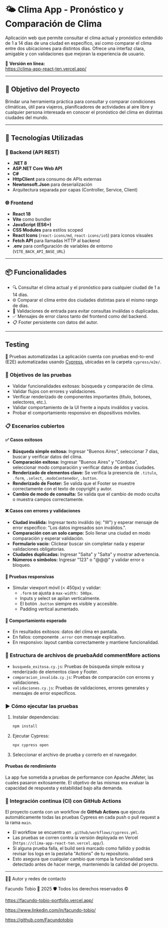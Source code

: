 # 🌤️ Clima App - Pronóstico y Comparación de Clima

Aplicación web que permite consultar el clima actual y pronóstico extendido de 1 a 14 días de una ciudad en específico, así como comparar el clima entre dos ubicaciones para distintos días. Ofrece una interfaz clara, amigable y con validaciones que mejoran la experiencia de usuario.

🔗 **Versión en línea:**  
https://clima-app-react-ten.vercel.app/

---

## 📌 Objetivo del Proyecto

Brindar una herramienta práctica para consultar y comparar condiciones climáticas, útil para viajeros, planificadores de actividades al aire libre y cualquier persona interesada en conocer el pronóstico del clima en distintas ciudades del mundo.

---

## 🚀 Tecnologías Utilizadas

### 🧠 Backend (API REST)
- **.NET 8**
- **ASP.NET Core Web API**
- **C#**
- **HttpClient** para consumo de APIs externas
- **Newtonsoft.Json** para deserialización
- Arquitectura separada por capas (Controller, Service, Client)

### 🌐 Frontend
- **React 18**
- **Vite** como bundler
- **JavaScript (ES6+)**
- **CSS Modules** para estilos scoped
- **React Icons** (`react-icons/md`, `react-icons/io5`) para íconos visuales
- **Fetch API** para llamadas HTTP al backend
- **.env** para configuración de variables de entorno (`VITE_BACK_API_BASE_URL`)

---

## 📦 Funcionalidades

- 🔍 Consultar el clima actual y el pronóstico para cualquier ciudad de 1 a 14 días.
- 🌐 Comparar el clima entre dos ciudades distintas para el mismo rango de días.
- 🚫 Validaciones de entrada para evitar consultas inválidas o duplicadas.
- ✅ Mensajes de error claros tanto del frontend como del backend.
- 📋 Footer persistente con datos del autor.

---

## Testing 

🧪 Pruebas automatizadas
La aplicación cuenta con pruebas end-to-end (E2E) automatizadas usando [Cypress](https://www.cypress.io/), ubicadas en la carpeta `cypress/e2e/`.

### 🎯 Objetivos de las pruebas
- Validar funcionalidades exitosas: búsqueda y comparación de clima.
- Validar flujos con errores y validaciones.
- Verificar renderizado de componentes importantes (título, botones, selectores, etc.).
- Validar comportamiento de la UI frente a inputs inválidos y vacíos.
- Probar el comportamiento responsivo en dispositivos móviles.

### 📋 Escenarios cubiertos

#### ✅ Casos exitosos
- **Búsqueda simple exitosa:** Ingresar "Buenos Aires", seleccionar 7 días, buscar y verificar datos del clima.
- **Comparación exitosa:** Ingresar "Buenos Aires" y "Córdoba", seleccionar modo comparación y verificar datos de ambas ciudades.
- **Renderizado de elementos clave:** Se verifica la presencia de `.titulo`, `.form`, `.select`, `.modoContenedor`, `.button`.
- **Renderizado de Footer:** Se valida que el Footer se muestre correctamente con el texto de copyright y autor.
- **Cambio de modo de consulta:** Se valida que el cambio de modo oculta o muestra campos correctamente.

#### ❌ Casos con errores y validaciones
- **Ciudad inválida:** Ingresar texto inválido (ej: "W") y esperar mensaje de error específico: "Los datos ingresados son inválidos.".
- **Comparación con un solo campo:** Solo llenar una ciudad en modo comparación y esperar validación.
- **Formulario vacío:** Clickear buscar sin completar nada y esperar validaciones obligatorias.
- **Ciudades duplicadas:** Ingresar "Salta" y "Salta" y mostrar advertencia.
- **Números o símbolos:** Ingresar "123" o "@@@" y validar error o bloqueo.

#### 📱 Pruebas responsivas
- Simular viewport móvil (< 450px) y validar:
  - `.form` se ajusta a `max-width: 500px`.
  - Inputs y select se apilan verticalmente.
  - El botón `.button` siempre es visible y accesible.
  - Padding vertical aumentado.

#### 🧪 Comportamiento esperado
- En resultados exitosos: datos del clima en pantalla.
- En fallos: componente `.error` con mensaje explicativo.
- En responsivo: layout cambia correctamente y mantiene funcionalidad.

### 📂 Estructura de archivos de pruebaAdd commentMore actions

- `busqueda_exitosa.cy.js`: Pruebas de búsqueda simple exitosa y renderizado de elementos clave y Footer.
- `comparacion_invalida.cy.js`: Pruebas de comparación con errores y validaciones.
- `validaciones.cy.js`: Pruebas de validaciones, errores generales y mensajes de error específicos.

### ▶️ Cómo ejecutar las pruebas

1. Instalar dependencias:
   ```bash
   npm install
   ```
2. Ejecutar Cypress:
   ```bash
   npx cypress open
   ```
3. Seleccionar el archivo de prueba y correrlo en el navegador.

#### Pruebas de rendimiento
La app fue sometida a pruebas de performance con Apache JMeter, las cuales pasaron exitosamente.
El objetivo de las mismas era evaluar la capacidad de respuesta y estabilidad bajo alta demanda.

### 🤖 Integración continua (CI) con GitHub Actions

El proyecto cuenta con un workflow de **GitHub Actions** que ejecuta automáticamente todas las pruebas Cypress en cada push o pull request a la rama `main`.

- El workflow se encuentra en `.github/workflows/cypress.yml`.
- Las pruebas se corren contra la versión deployada en Vercel (`https://clima-app-react-ten.vercel.app/`).
- Si alguna prueba falla, el build será marcado como fallido y podrás revisar los logs en la pestaña "Actions" de tu repositorio.
- Esto asegura que cualquier cambio que rompa la funcionalidad será detectado antes de hacer merge, manteniendo la calidad del proyecto.

---

👨‍💻 Autor y redes de contacto

Facundo Tobio
📅 2025
🛡️ Todos los derechos reservados ©

https://facundo-tobio-portfolio.vercel.app/

https://www.linkedin.com/in/facundo-tobio/

https://github.com/Facundotobio